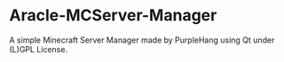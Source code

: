 # Aracle-MCServer-Manager
A simple Minecraft Server Manager made by PurpleHang using Qt under (L)GPL License.
